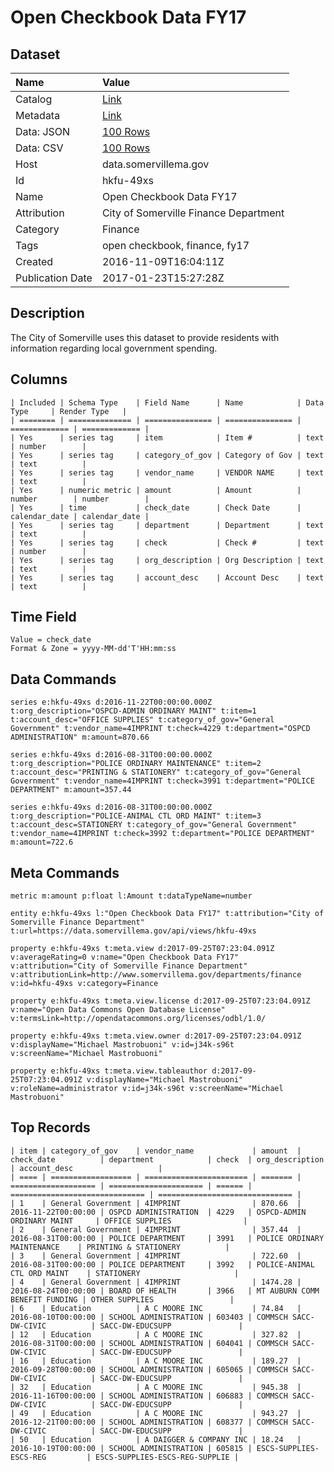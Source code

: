 # Open Checkbook Data FY17

## Dataset

| Name | Value |
| :--- | :---- |
| Catalog | [Link](https://catalog.data.gov/dataset/open-checkbook-data-fy17) |
| Metadata | [Link](https://data.somervillema.gov/api/views/hkfu-49xs) |
| Data: JSON | [100 Rows](https://data.somervillema.gov/api/views/hkfu-49xs/rows.json?max_rows=100) |
| Data: CSV | [100 Rows](https://data.somervillema.gov/api/views/hkfu-49xs/rows.csv?max_rows=100) |
| Host | data.somervillema.gov |
| Id | hkfu-49xs |
| Name | Open Checkbook Data FY17 |
| Attribution | City of Somerville Finance Department |
| Category | Finance |
| Tags | open checkbook, finance, fy17 |
| Created | 2016-11-09T16:04:11Z |
| Publication Date | 2017-01-23T15:27:28Z |

## Description

The City of Somerville uses this dataset to provide residents with information regarding local government spending.

## Columns

```ls
| Included | Schema Type    | Field Name      | Name            | Data Type     | Render Type   |
| ======== | ============== | =============== | =============== | ============= | ============= |
| Yes      | series tag     | item            | Item #          | text          | number        |
| Yes      | series tag     | category_of_gov | Category of Gov | text          | text          |
| Yes      | series tag     | vendor_name     | VENDOR NAME     | text          | text          |
| Yes      | numeric metric | amount          | Amount          | number        | number        |
| Yes      | time           | check_date      | Check Date      | calendar_date | calendar_date |
| Yes      | series tag     | department      | Department      | text          | text          |
| Yes      | series tag     | check           | Check #         | text          | number        |
| Yes      | series tag     | org_description | Org Description | text          | text          |
| Yes      | series tag     | account_desc    | Account Desc    | text          | text          |
```

## Time Field

```ls
Value = check_date
Format & Zone = yyyy-MM-dd'T'HH:mm:ss
```

## Data Commands

```ls
series e:hkfu-49xs d:2016-11-22T00:00:00.000Z t:org_description="OSPCD-ADMIN ORDINARY MAINT" t:item=1 t:account_desc="OFFICE SUPPLIES" t:category_of_gov="General Government" t:vendor_name=4IMPRINT t:check=4229 t:department="OSPCD ADMINISTRATION" m:amount=870.66

series e:hkfu-49xs d:2016-08-31T00:00:00.000Z t:org_description="POLICE ORDINARY MAINTENANCE" t:item=2 t:account_desc="PRINTING & STATIONERY" t:category_of_gov="General Government" t:vendor_name=4IMPRINT t:check=3991 t:department="POLICE DEPARTMENT" m:amount=357.44

series e:hkfu-49xs d:2016-08-31T00:00:00.000Z t:org_description="POLICE-ANIMAL CTL ORD MAINT" t:item=3 t:account_desc=STATIONERY t:category_of_gov="General Government" t:vendor_name=4IMPRINT t:check=3992 t:department="POLICE DEPARTMENT" m:amount=722.6
```

## Meta Commands

```ls
metric m:amount p:float l:Amount t:dataTypeName=number

entity e:hkfu-49xs l:"Open Checkbook Data FY17" t:attribution="City of Somerville Finance Department" t:url=https://data.somervillema.gov/api/views/hkfu-49xs

property e:hkfu-49xs t:meta.view d:2017-09-25T07:23:04.091Z v:averageRating=0 v:name="Open Checkbook Data FY17" v:attribution="City of Somerville Finance Department" v:attributionLink=http://www.somervillema.gov/departments/finance v:id=hkfu-49xs v:category=Finance

property e:hkfu-49xs t:meta.view.license d:2017-09-25T07:23:04.091Z v:name="Open Data Commons Open Database License" v:termsLink=http://opendatacommons.org/licenses/odbl/1.0/

property e:hkfu-49xs t:meta.view.owner d:2017-09-25T07:23:04.091Z v:displayName="Michael Mastrobuoni" v:id=j34k-s96t v:screenName="Michael Mastrobuoni"

property e:hkfu-49xs t:meta.view.tableauthor d:2017-09-25T07:23:04.091Z v:displayName="Michael Mastrobuoni" v:roleName=administrator v:id=j34k-s96t v:screenName="Michael Mastrobuoni"
```

## Top Records

```ls
| item | category_of_gov    | vendor_name             | amount  | check_date          | department            | check  | org_description                | account_desc                   | 
| ==== | ================== | ======================= | ======= | =================== | ===================== | ====== | ============================== | ============================== | 
| 1    | General Government | 4IMPRINT                | 870.66  | 2016-11-22T00:00:00 | OSPCD ADMINISTRATION  | 4229   | OSPCD-ADMIN ORDINARY MAINT     | OFFICE SUPPLIES                | 
| 2    | General Government | 4IMPRINT                | 357.44  | 2016-08-31T00:00:00 | POLICE DEPARTMENT     | 3991   | POLICE ORDINARY MAINTENANCE    | PRINTING & STATIONERY          | 
| 3    | General Government | 4IMPRINT                | 722.60  | 2016-08-31T00:00:00 | POLICE DEPARTMENT     | 3992   | POLICE-ANIMAL CTL ORD MAINT    | STATIONERY                     | 
| 4    | General Government | 4IMPRINT                | 1474.28 | 2016-08-24T00:00:00 | BOARD OF HEALTH       | 3966   | MT AUBURN COMM BENEFIT FUNDING | OTHER SUPPLIES                 | 
| 6    | Education          | A C MOORE INC           | 74.84   | 2016-08-10T00:00:00 | SCHOOL ADMINISTRATION | 603403 | COMMSCH SACC-DW-CIVIC          | SACC-DW-EDUCSUPP               | 
| 12   | Education          | A C MOORE INC           | 327.82  | 2016-08-31T00:00:00 | SCHOOL ADMINISTRATION | 604041 | COMMSCH SACC-DW-CIVIC          | SACC-DW-EDUCSUPP               | 
| 16   | Education          | A C MOORE INC           | 189.27  | 2016-09-28T00:00:00 | SCHOOL ADMINISTRATION | 605065 | COMMSCH SACC-DW-CIVIC          | SACC-DW-EDUCSUPP               | 
| 32   | Education          | A C MOORE INC           | 945.38  | 2016-11-16T00:00:00 | SCHOOL ADMINISTRATION | 606883 | COMMSCH SACC-DW-CIVIC          | SACC-DW-EDUCSUPP               | 
| 49   | Education          | A C MOORE INC           | 943.27  | 2016-12-21T00:00:00 | SCHOOL ADMINISTRATION | 608377 | COMMSCH SACC-DW-CIVIC          | SACC-DW-EDUCSUPP               | 
| 50   | Education          | A DAIGGER & COMPANY INC | 18.24   | 2016-10-19T00:00:00 | SCHOOL ADMINISTRATION | 605815 | ESCS-SUPPLIES-ESCS-REG         | ESCS-SUPPLIES-ESCS-REG-SUPPLIE | 
```